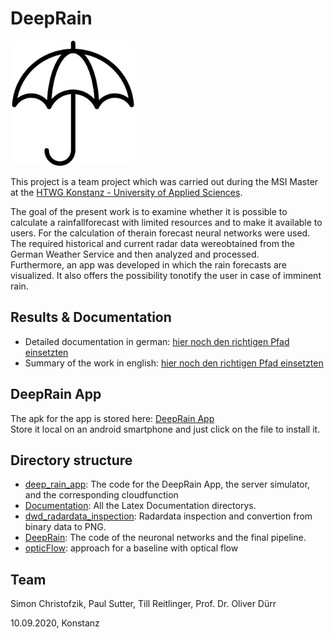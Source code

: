 # DeepRain
<img src="https://github.com/PaulIVI/DeepRain2/blob/master/deep_rain_app/deep_rain/assets/regenschirm.png" width="200">

This project is a team project which was carried out during the MSI Master at the [HTWG Konstanz - University of Applied Sciences](https://www.htwg-konstanz.de). 

The  goal  of  the  present  work  is  to  examine  whether  it  is  possible  to  calculate  a  rainfallforecast with limited resources and to make it available to users. For the calculation of therain forecast neural networks were used. The required historical and current radar data wereobtained from the German Weather Service and then analyzed and processed.  
Furthermore, an app was developed in which the rain forecasts are visualized. 
It also offers the possibility tonotify the user in case of imminent rain.

## Results & Documentation
* Detailed documentation in german: [hier noch den richtigen Pfad einsetzten](https://github.com/PaulIVI/DeepRain2/blob/master/Documentation/src/Hauptdatei.pdf)
* Summary of the work in english: [hier noch den richtigen Pfad einsetzten](https://github.com/PaulIVI/DeepRain2/blob/master/Documentation/paper/paper/report.pdf)

## DeepRain App 
The apk for the app is stored here: [DeepRain App](https://github.com/PaulIVI/DeepRain2/blob/master/deep_rain_app/DeepRain.apk) <br>
Store it local on an android smartphone and just click on the file to install it. 

## Directory structure
* [deep_rain_app](https://github.com/PaulIVI/DeepRain2/tree/master/deep_rain_app): The code for the DeepRain App, the server simulator,  and the corresponding cloudfunction 
* [Documentation](https://github.com/PaulIVI/DeepRain2/tree/master/Documentation): All the Latex Documentation directorys. 
* [dwd_radardata_inspection](https://github.com/PaulIVI/DeepRain2/tree/master/dwd_radardata_inspection): Radardata inspection and convertion from binary data to PNG. 
* [DeepRain](https://github.com/PaulIVI/DeepRain2/tree/master/DeepRain): The code of the neuronal networks and the final pipeline. 
* [opticFlow](https://github.com/PaulIVI/DeepRain2/tree/master/opticFlow): approach for a baseline with optical flow

## Team
Simon Christofzik, Paul Sutter, Till Reitlinger, Prof. Dr. Oliver Dürr

10.09.2020, Konstanz
